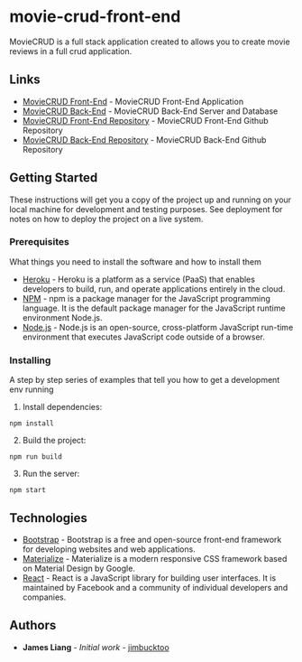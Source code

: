 # movie-crud-front-end

MovieCRUD is a full stack application created to allows you to create movie reviews in a full crud application.

## Links

* [MovieCRUD Front-End](https://movie-crud-ui.herokuapp.com/) - MovieCRUD Front-End Application
* [MovieCRUD Back-End](https://movie-crud-io.herokuapp.com/) - MovieCRUD Back-End Server and Database
* [MovieCRUD Front-End Repository](https://github.com/jimbucktoo/movie-crud-front-end/) - MovieCRUD Front-End Github Repository
* [MovieCRUD Back-End Repository](https://github.com/jimbucktoo/movie-crud-back-end/) - MovieCRUD Back-End Github Repository

## Getting Started

These instructions will get you a copy of the project up and running on your local machine for development and testing purposes. See deployment for notes on how to deploy the project on a live system.

### Prerequisites

What things you need to install the software and how to install them

* [Heroku](https://www.heroku.com/) - Heroku is a platform as a service (PaaS) that enables developers to build, run, and operate applications entirely in the cloud.
* [NPM](https://www.npmjs.com/) - npm is a package manager for the JavaScript programming language. It is the default package manager for the JavaScript runtime environment Node.js.
* [Node.js](https://www.nodejs.org/) - Node.js is an open-source, cross-platform JavaScript run-time environment that executes JavaScript code outside of a browser.

### Installing

A step by step series of examples that tell you how to get a development env running

1. Install dependencies:

```
npm install
```

2. Build the project:

```
npm run build
```
3. Run the server:

```
npm start
```

## Technologies

* [Bootstrap](https://www.getbootstrap.com/) - Bootstrap is a free and open-source front-end framework for developing websites and web applications.
* [Materialize](https://materializecss.com/) - Materialize is a modern responsive CSS framework based on Material Design by Google.
* [React](https://reactjs.org/) - React is a JavaScript library for building user interfaces. It is maintained by Facebook and a community of individual developers and companies.

## Authors

* **James Liang** - *Initial work* - [jimbucktoo](https://github.com/jimbucktoo/jimbucktoo)
